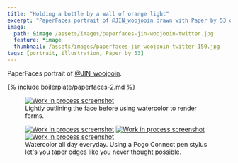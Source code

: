```yaml
---
title: "Holding a bottle by a wall of orange light"
excerpt: "PaperFaces portrait of @JIN_woojooin drawn with Paper by 53 on an iPad."
image: 
  path: &image /assets/images/paperfaces-jin-woojooin-twitter.jpg 
  feature: *image
  thumbnail: /assets/images/paperfaces-jin-woojooin-twitter-150.jpg
tags: [portrait, illustration, Paper by 53]
---
```


PaperFaces portrait of [@JIN_woojooin](http://twitter.com/JIN_woojooin).

{% include boilerplate/paperfaces-2.md %}

<figure>
	<a href="/assets/images/paperfaces-jin-woojooin-process-1-lg.jpg"><img src="/assets/images/paperfaces-jin-woojooin-process-1-600.jpg" alt="Work in process screenshot"></a>
	<figcaption>Lightly outlining the face before using watercolor to render forms.</figcaption>
</figure>

<figure class="third">
	<a href="/assets/images/paperfaces-jin-woojooin-process-2-lg.jpg"><img src="/assets/images/paperfaces-jin-woojooin-process-2-600.jpg" alt="Work in process screenshot"></a>
	<a href="/assets/images/paperfaces-jin-woojooin-process-3-lg.jpg"><img src="/assets/images/paperfaces-jin-woojooin-process-3-600.jpg" alt="Work in process screenshot"></a>
	<a href="/assets/images/paperfaces-jin-woojooin-process-4-lg.jpg"><img src="/assets/images/paperfaces-jin-woojooin-process-4-600.jpg" alt="Work in process screenshot"></a>
	<figcaption>Watercolor all day everyday. Using a Pogo Connect pen stylus let's you taper edges like you never thought possible.</figcaption>
</figure>
